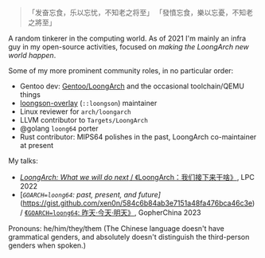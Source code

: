 > 「发奋忘食，乐以忘忧，不知老之将至」
> 「發憤忘食，樂以忘憂，不知老之將至」

A random tinkerer in the computing world. As of 2021 I'm mainly an infra guy
in my open-source activities, focused on *making the LoongArch new world happen*.

Some of my more prominent community roles, in no particular order:

* Gentoo dev: [Gentoo/LoongArch](https://wiki.gentoo.org/wiki/Project:LoongArch) and the occasional toolchain/QEMU things
* [loongson-overlay](https://github.com/xen0n/loongson-overlay) (`::loongson`) maintainer
* Linux reviewer for `arch/loongarch`
* LLVM contributor to `Targets/LoongArch`
* @golang `loong64` porter
* Rust contributor: MIPS64 polishes in the past, LoongArch co-maintainer at present

My talks:

* [*LoongArch: What we will do next* / 《LoongArch：我们接下来干啥》](https://lpc.events/event/16/contributions/1178/), LPC 2022
* [*`GOARCH=loong64`: past, present, and future]*(https://gist.github.com/xen0n/584c6b84ab3e7151a48fa476bca46c3e)
  / [《`GOARCH=loong64`: 昨天‧今天‧明天》](https://github.com/gopherchina/conference/blob/6feb86ee4cf7f3dba4898236803dd6a20d4a75ca/2023/1.2.1%20Go%20on%20Loong64.pdf), GopherChina 2023

Pronouns: he/him/they/them (The Chinese language doesn't have grammatical genders, and absolutely doesn't distinguish the third-person genders when spoken.)
